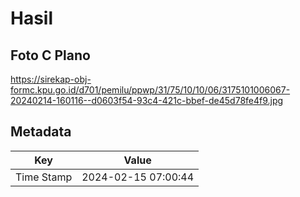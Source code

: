 # Hasil

## Foto C Plano

https://sirekap-obj-formc.kpu.go.id/d701/pemilu/ppwp/31/75/10/10/06/3175101006067-20240214-160116--d0603f54-93c4-421c-bbef-de45d78fe4f9.jpg


## Metadata

| Key        | Value               |
| ---------- | ------------------- |
| Time Stamp | 2024-02-15 07:00:44 |




